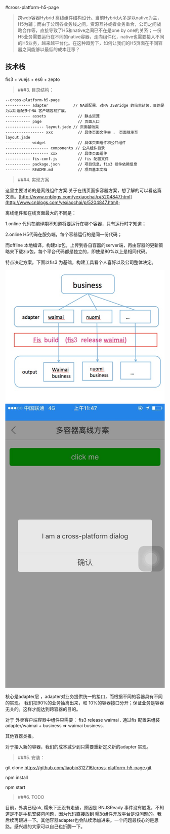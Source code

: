 #cross-platform-h5-page
> 跨web容器Hybrid 离线组件结构设计。当前Hybrid大多是以native为主，H5为辅；而由于公司各业务线之间，资源互补或者业务重合，公司之间战略合作等，直接导致了H5和native之间已不在是one by one的关系；一份H5业务需要运行在不同的native容器，走向组件化，native也需要接入不同的H5业务，越来越平台化。在这种趋势下，如何让我们的H5页面在不同容器之间能够以最低的成本迁移？

## 技术栈

fis3 + vuejs + es6 + zepto
   

>###3. 目录结构：

```
--cross-platform-h5-page
----------- adapter           // NA适配器，对NA JSBridge 的简单封装，目的是为以后适配多个NA 客户端容易扩展。
----------- assets   			// 静态资源
----------- page     			// 页面入口
----------------- layout.jade // 页面基础类
----------------- xxx 			// 具体页面文件夹 ， 页面继承至 layout.jade 
----------- widget   			// 具体页面组件和公共组件
------------------- components // 公共组件目录
------------------- xxx 		// 具体页面组件
----------- fis-conf.js 		// fis 配置文件
----------- package.json 		// 项目信息，fis3 插件依赖信息
----------- README.md 			// 项目基本文档    
```

>###4. 实现方案

这里主要讨论的是离线组件方案.关于在线页面多容器方案，想了解的可以看这篇文章。[http://www.cnblogs.com/yexiaochai/p/5204847.html](http://www.cnblogs.com/yexiaochai/p/5204847.html);

离线组件和在线页面最大的不同是：

1.online 代码在编译期不知道将要运行在哪个容器，只有运行时才知道；

2.online H5代码在服务端，每个容器运行的是同一份代码；

而offline 本地编译，构建zip包，上传到各自容器的server端，再由容器的更新策略来下载zip包，每个平台代码都是独立的，即使是80%以上是相同代码。

特点决定方案。下面以fis3 为基础，构建工具看个人喜好以及公司整体决定。


![pic1](./docs/1.jpg)
![pic2](./docs/2.jpg)

核心是adapter层 ，adapter对业务提供统一的接口，而根据不同的容器具有不同的实现。 我们把90%的业务抽离出来，和 10%的容器接口分开；保证业务是容器无关的。这样才能达到跨容器的目的。

对于 外卖客户端容器中组件只需要：  fis3 release waimai .
	通过fis 配置来组装 adapter/waimai + business  => waimai business.

其他容器类推。

对于接入新的容器，我们的成本减少到只需要重新定义新的adapter 实现。	


>###5. 安装：

git clone https://github.com/liaobin312716/cross-platform-h5-page.git

npm install

npm start


>###6. TODO 

目前，外卖已经ok, 糯米下还没有走通，原因是 BNJSReady 事件没有触发，不知道是不是手机安装包问题，因为代码直接放到 糯米组件开放平台是没问题的。我后续再跟进一下。其他容器adapter也会陆续添加进来。一个问题最核心的是思路。感兴趣的大家可以自己也折腾一下。








